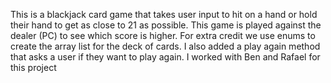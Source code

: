 This is a blackjack card game that takes user input to hit on a hand or hold their hand to get as close to 21 as possible. This game is played against the dealer (PC) to see which score is higher. For extra credit we use enums to create the array list for the deck of cards. I also added a play again method that asks a user if they want to play again. I worked with Ben and Rafael for this project
